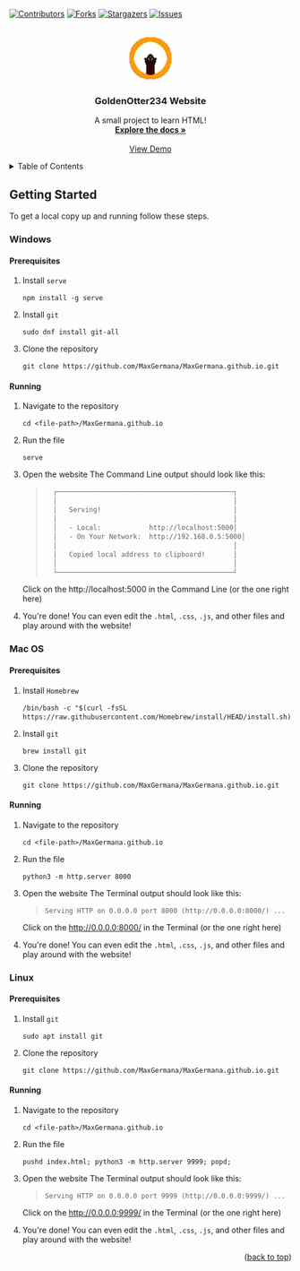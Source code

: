 <!-- Improved compatibility of back to top link: See: https://github.com/othneildrew/Best-README-Template/pull/73 -->

<a id="readme-top"></a>

<!--
*** Thanks for checking out the Best-README-Template. If you have a suggestion
*** that would make this better, please fork the repo and create a pull request
*** or simply open an issue with the tag "enhancement".
*** Don't forget to give the project a star!
*** Thanks again! Now go create something AMAZING! :D
-->

<!-- PROJECT SHIELDS -->
<!--
*** I'm using markdown "reference style" links for readability.
*** Reference links are enclosed in brackets [ ] instead of parentheses ( ).
*** See the bottom of this document for the declaration of the reference variables
*** for contributors-url, forks-url, etc. This is an optional, concise syntax you may use.
*** https://www.markdownguide.org/basic-syntax/#reference-style-links
-->

[![Contributors][contributors-shield]][contributors-url]
[![Forks][forks-shield]][forks-url]
[![Stargazers][stars-shield]][stars-url]
[![Issues][issues-shield]][issues-url]

<!-- PROJECT LOGO -->
<br />
<div align="center">
  <a href="https://github.com/MaxGermana/MaxGermana.github.io">
    <img src="images/logo.png" alt="Logo" width="80" height="80">
  </a>

<h3 align="center">GoldenOtter234 Website</h3>

  <p align="center">
    A small project to learn HTML!
    <br />
    <a href="https://github.com/MaxGermana/MaxGermana.github.io"><strong>Explore the docs »</strong></a>
    <br />
    <br />
    <a href="GoldenOtter234.us.to">View Demo</a>
  </p>
</div>

<!-- TABLE OF CONTENTS -->
<details>
  <summary>Table of Contents</summary>
  <ol>
    <li>
      <a href="#Getting Started">Getting Started</a>
      <ul>
        <li><a href="#Windows">Windows</a></li>
        <ul>
          <li><a href="#Windows Prerequisites">Prerequisites</a></li>
          <li><a href="#Windows Running">Running</a></li>
        </ul>
        <li><a href="#Mac OS">Mac OS</a></li>
        <ul>
          <li><a href="#Mac OS Prerequisites">Prerequisites</a></li>
          <li><a href="#Mac OS Running">Running</a></li>
        </ul>
        <li><a href="#Linux">Linux</a></li>
        <ul>
          <li><a href="#Linux Prerequisites">Prerequisites</a></li>
          <li><a href="#Linux Running">Running</a></li>
        </ul>
      </ul>
    </li>
  </ol>
</details>

<!-- GETTING STARTED -->

<h2 id="Getting Started">Getting Started</h2>

To get a local copy up and running follow these steps.

<h3 id="Windows">Windows</h3>

<h4 id="Windows Prerequisites">Prerequisites</h4>

1. Install `serve`
   ```shell
   npm install -g serve
   ```
2. Install `git`
   ```shell
   sudo dnf install git-all
   ```
3. Clone the repository
   ```shell
   git clone https://github.com/MaxGermana/MaxGermana.github.io.git
   ```

<h4 id="Windows Running">Running</h4>

1. Navigate to the repository
   ```shell
   cd <file-path>/MaxGermana.github.io
   ```
2. Run the file
   ```shell
   serve
   ```
3. Open the website
   The Command Line output should look like this:

   > ```shell
   >   ┌────────────────────────────────────────────┐
   >   │                                            │
   >   │   Serving!                                 │
   >   │                                            │
   >   │   - Local:            http://localhost:5000│
   >   │   - On Your Network:  http://192.168.0.5:5000│
   >   │                                            │
   >   │   Copied local address to clipboard!       │
   >   │                                            │
   >   └────────────────────────────────────────────┘
   > ```

   Click on the http://localhost:5000 in the Command Line (or the one right here)

4. You're done! You can even edit the `.html`, `.css`, `.js`, and other files and play around with the website!

<h3 id="Mac OS">Mac OS</h3>

<h4 id="Mac OS Prerequisites">Prerequisites</h4>

1. Install `Homebrew`
   ```shell
   /bin/bash -c "$(curl -fsSL https://raw.githubusercontent.com/Homebrew/install/HEAD/install.sh)"
   ```
2. Install `git`
   ```shell
   brew install git
   ```
3. Clone the repository
   ```shell
   git clone https://github.com/MaxGermana/MaxGermana.github.io.git
   ```

<h4 id="Mac OS Running">Running</h4>

1. Navigate to the repository
   ```shell
   cd <file-path>/MaxGermana.github.io
   ```
2. Run the file
   ```shell
   python3 -m http.server 8000
   ```
3. Open the website
   The Terminal output should look like this:

   > ```shell
   > Serving HTTP on 0.0.0.0 port 8000 (http://0.0.0.0:8000/) ...
   > ```

   Click on the http://0.0.0.0:8000/ in the Terminal (or the one right here)

4. You're done! You can even edit the `.html`, `.css`, `.js`, and other files and play around with the website!

<h3 id="Linux">Linux</h3>

<h4 id="Linux Prerequisites">Prerequisites</h4>

1. Install `git`
   ```shell
   sudo apt install git
   ```
2. Clone the repository
   ```shell
   git clone https://github.com/MaxGermana/MaxGermana.github.io.git
   ```

<h4 id="Linux Running">Running</h4>

1. Navigate to the repository
   ```shell
   cd <file-path>/MaxGermana.github.io
   ```
2. Run the file
   ```shell
   pushd index.html; python3 -m http.server 9999; popd;
   ```
3. Open the website
   The Terminal output should look like this:

   > ```shell
   > Serving HTTP on 0.0.0.0 port 9999 (http://0.0.0.0:9999/) ...
   > ```

   Click on the http://0.0.0.0:9999/ in the Terminal (or the one right here)

4. You're done! You can even edit the `.html`, `.css`, `.js`, and other files and play around with the website!

<p align="right">(<a href="#readme-top">back to top</a>)</p>

<!-- MARKDOWN LINKS & IMAGES -->
<!-- https://www.markdownguide.org/basic-syntax/#reference-style-links -->

[contributors-shield]: https://img.shields.io/github/contributors/MaxGermana/MaxGermana.github.io.svg?style=for-the-badge
[contributors-url]: https://github.com/MaxGermana/MaxGermana.github.io/graphs/contributors
[forks-shield]: https://img.shields.io/github/forks/MaxGermana/MaxGermana.github.io.svg?style=for-the-badge
[forks-url]: https://github.com/MaxGermana/MaxGermana.github.io/network/members
[stars-shield]: https://img.shields.io/github/stars/MaxGermana/MaxGermana.github.io.svg?style=for-the-badge
[stars-url]: https://github.com/MaxGermana/MaxGermana.github.io/stargazers
[issues-shield]: https://img.shields.io/github/issues/MaxGermana/MaxGermana.github.io.svg?style=for-the-badge
[issues-url]: https://github.com/MaxGermana/MaxGermana.github.io/issues
